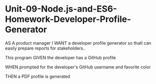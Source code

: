 # Unit-09-Node.js-and-ES6-Homework-Developer-Profile-Generator

AS A product manager I WANT a developer profile generator  so thatI can easily prepare reports for stakeholders..

This program GIVEN the developer has a GitHub profile

WHEN prompted for the developer's GitHub username and favorite color

THEN a PDF profile is generated
